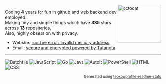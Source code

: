 <img align="right" width="140" height="123" alt="octocat" src="https://raw.githubusercontent.com/SegoCode/SegoCode/main/media/mona-loading-edited.gif">

Coding **4** years for fun in github and web backend dev employed.<br/>
Making tiny and simple things which have **335** stars across **13** repositories.<br/>
Also, highly obsession with privacy.<br/>


- Website: [runtime error: invalid memory address](https://github.com/SegoCode)
- Email: [secure and encrypted powered by Tutanota](https://segocode.github.io/SegoCode/)

----

![Batchfile](https://img.shields.io/static/v1?style=flat-square&label=%E2%A0%80&color=36393e&labelColor=%23C1F12E&message=Batchfile%EF%B8%B136.5%25)
![JavaScript](https://img.shields.io/static/v1?style=flat-square&label=%E2%A0%80&color=36393e&labelColor=%23f1e05a&message=JavaScript%EF%B8%B135.1%25)
![Go](https://img.shields.io/static/v1?style=flat-square&label=%E2%A0%80&color=36393e&labelColor=%2300ADD8&message=Go%EF%B8%B19.3%25)
![Java](https://img.shields.io/static/v1?style=flat-square&label=%E2%A0%80&color=36393e&labelColor=%23b07219&message=Java%EF%B8%B16.5%25)
![AutoIt](https://img.shields.io/static/v1?style=flat-square&label=%E2%A0%80&color=36393e&labelColor=%231C3552&message=AutoIt%EF%B8%B14.1%25)
![PowerShell](https://img.shields.io/static/v1?style=flat-square&label=%E2%A0%80&color=36393e&labelColor=%23012456&message=PowerShell%EF%B8%B13.9%25)
![HTML](https://img.shields.io/static/v1?style=flat-square&label=%E2%A0%80&color=36393e&labelColor=%23e34c26&message=HTML%EF%B8%B12.2%25)
![CSS](https://img.shields.io/static/v1?style=flat-square&label=%E2%A0%80&color=36393e&labelColor=%23563d7c&message=CSS%EF%B8%B11.9%25)

<p align="right"><sub>Generated using <a href="https://github.com/marketplace/actions/profile-readme-stats">teoxoy/profile-readme-stats</a></sub></p>
